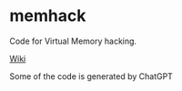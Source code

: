 # memhack
Code for Virtual Memory hacking.

<a href="https://vzstless.moe/p/%E7%8E%A9%E8%BD%AC%E8%99%9A%E6%8B%9F%E5%86%85%E5%AD%98/">Wiki</a>

Some of the code is generated by ChatGPT 
